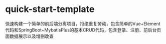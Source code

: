# quick-start-template
快速构建一个简单的前后端分离项目，拒绝重复劳动，包含简单的Vue+Element代码和SpringBoot+MybatisPlus的基本CRUD代码，包含登录、注册、前后台页面数据展示以及增删改查
